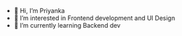 - 👋 Hi, I’m Priyanka
- 👀 I’m interested in Frontend development and UI Design 
- 🌱 I’m currently learning Backend dev 

